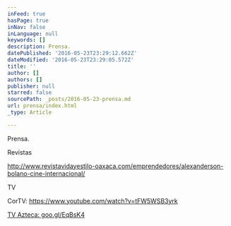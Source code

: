 ```yaml
---
inFeed: true
hasPage: true
inNav: false
inLanguage: null
keywords: []
description: Prensa.
datePublished: '2016-05-23T23:29:12.662Z'
dateModified: '2016-05-23T23:29:05.572Z'
title: ''
author: []
authors: []
publisher: null
starred: false
sourcePath: _posts/2016-05-23-prensa.md
url: prensa/index.html
_type: Article

---
```

Prensa.

Revistas

http://www.revistavidayestilo-oaxaca.com/emprendedores/alexanderson-bolano-cine-internacional/

TV 

CorTV: https://www.youtube.com/watch?v=tFW5WSB3yrk

[TV Azteca: goo.gl/EqBsK4][0]

[0]: https://t.co/VSXbJ68Xu3 "http://goo.gl/EqBsK4"